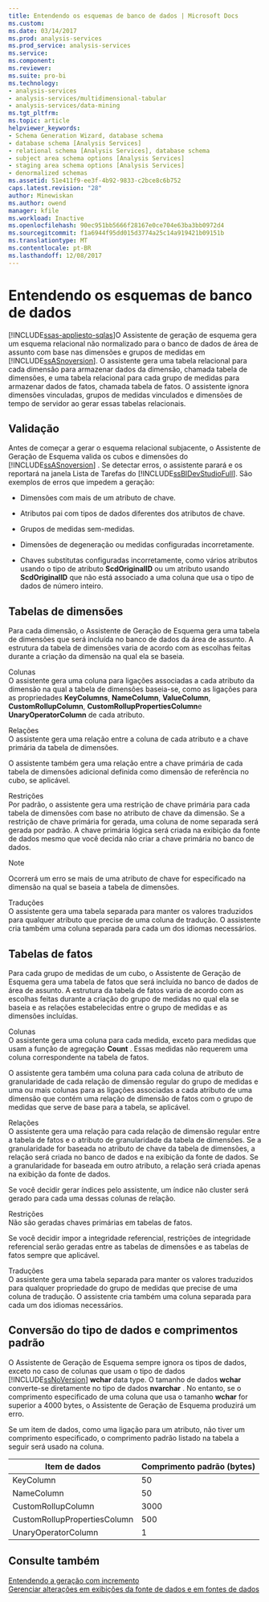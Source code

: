 ```yaml
---
title: Entendendo os esquemas de banco de dados | Microsoft Docs
ms.custom: 
ms.date: 03/14/2017
ms.prod: analysis-services
ms.prod_service: analysis-services
ms.service: 
ms.component: 
ms.reviewer: 
ms.suite: pro-bi
ms.technology:
- analysis-services
- analysis-services/multidimensional-tabular
- analysis-services/data-mining
ms.tgt_pltfrm: 
ms.topic: article
helpviewer_keywords:
- Schema Generation Wizard, database schema
- database schema [Analysis Services]
- relational schema [Analysis Services], database schema
- subject area schema options [Analysis Services]
- staging area schema options [Analysis Services]
- denormalized schemas
ms.assetid: 51e411f9-ee3f-4b92-9833-c2bce8c6b752
caps.latest.revision: "28"
author: Minewiskan
ms.author: owend
manager: kfile
ms.workload: Inactive
ms.openlocfilehash: 90ec951bb5666f28167e0ce704e63ba3bb0972d4
ms.sourcegitcommit: f1a6944f95dd015d3774a25c14a919421b09151b
ms.translationtype: MT
ms.contentlocale: pt-BR
ms.lasthandoff: 12/08/2017
---
```

# <a name="understanding-the-database-schemas"></a>Entendendo os esquemas de banco de dados
[!INCLUDE[ssas-appliesto-sqlas](../../includes/ssas-appliesto-sqlas.md)]O Assistente de geração de esquema gera um esquema relacional não normalizado para o banco de dados de área de assunto com base nas dimensões e grupos de medidas em [!INCLUDE[ssASnoversion](../../includes/ssasnoversion-md.md)]. O assistente gera uma tabela relacional para cada dimensão para armazenar dados da dimensão, chamada tabela de dimensões, e uma tabela relacional para cada grupo de medidas para armazenar dados de fatos, chamada tabela de fatos. O assistente ignora dimensões vinculadas, grupos de medidas vinculados e dimensões de tempo de servidor ao gerar essas tabelas relacionais.  
  
## <a name="validation"></a>Validação  
 Antes de começar a gerar o esquema relacional subjacente, o Assistente de Geração de Esquema valida os cubos e dimensões do [!INCLUDE[ssASnoversion](../../includes/ssasnoversion-md.md)] . Se detectar erros, o assistente parará e os reportará na janela Lista de Tarefas do [!INCLUDE[ssBIDevStudioFull](../../includes/ssbidevstudiofull-md.md)]. São exemplos de erros que impedem a geração:  
  
-   Dimensões com mais de um atributo de chave.  
  
-   Atributos pai com tipos de dados diferentes dos atributos de chave.  
  
-   Grupos de medidas sem-medidas.  
  
-   Dimensões de degeneração ou medidas configuradas incorretamente.  
  
-   Chaves substitutas configuradas incorretamente, como vários atributos usando o tipo de atributo **ScdOriginalID** ou um atributo usando **ScdOriginalID** que não está associado a uma coluna que usa o tipo de dados de número inteiro.  
  
## <a name="dimension-tables"></a>Tabelas de dimensões  
 Para cada dimensão, o Assistente de Geração de Esquema gera uma tabela de dimensões que será incluída no banco de dados da área de assunto. A estrutura da tabela de dimensões varia de acordo com as escolhas feitas durante a criação da dimensão na qual ela se baseia.  
  
 Colunas  
 O assistente gera uma coluna para ligações associadas a cada atributo da dimensão na qual a tabela de dimensões baseia-se, como as ligações para as propriedades **KeyColumns**, **NameColumn**, **ValueColumn**, **CustomRollupColumn**, **CustomRollupPropertiesColumn**e **UnaryOperatorColumn** de cada atributo.  
  
 Relações  
 O assistente gera uma relação entre a coluna de cada atributo e a chave primária da tabela de dimensões.  
  
 O assistente também gera uma relação entre a chave primária de cada tabela de dimensões adicional definida como dimensão de referência no cubo, se aplicável.  
  
 Restrições  
 Por padrão, o assistente gera uma restrição de chave primária para cada tabela de dimensões com base no atributo de chave da dimensão. Se a restrição de chave primária for gerada, uma coluna de nome separada será gerada por padrão. A chave primária lógica será criada na exibição da fonte de dados mesmo que você decida não criar a chave primária no banco de dados.  
  
> [!NOTE]  
>  Ocorrerá um erro se mais de uma atributo de chave for especificado na dimensão na qual se baseia a tabela de dimensões.  
  
 Traduções  
 O assistente gera uma tabela separada para manter os valores traduzidos para qualquer atributo que precise de uma coluna de tradução. O assistente cria também uma coluna separada para cada um dos idiomas necessários.  
  
## <a name="fact-tables"></a>Tabelas de fatos  
 Para cada grupo de medidas de um cubo, o Assistente de Geração de Esquema gera uma tabela de fatos que será incluída no banco de dados de área de assunto. A estrutura da tabela de fatos varia de acordo com as escolhas feitas durante a criação do grupo de medidas no qual ela se baseia e as relações estabelecidas entre o grupo de medidas e as dimensões incluídas.  
  
 Colunas  
 O assistente gera uma coluna para cada medida, exceto para medidas que usam a função de agregação **Count** . Essas medidas não requerem uma coluna correspondente na tabela de fatos.  
  
 O assistente gera também uma coluna para cada coluna de atributo de granularidade de cada relação de dimensão regular do grupo de medidas e uma ou mais colunas para as ligações associadas a cada atributo de uma dimensão que contém uma relação de dimensão de fatos com o grupo de medidas que serve de base para a tabela, se aplicável.  
  
 Relações  
 O assistente gera uma relação para cada relação de dimensão regular entre a tabela de fatos e o atributo de granularidade da tabela de dimensões. Se a granularidade for baseada no atributo de chave da tabela de dimensões, a relação será criada no banco de dados e na exibição da fonte de dados. Se a granularidade for baseada em outro atributo, a relação será criada apenas na exibição da fonte de dados.  
  
 Se você decidir gerar índices pelo assistente, um índice não cluster será gerado para cada uma dessas colunas de relação.  
  
 Restrições  
 Não são geradas chaves primárias em tabelas de fatos.  
  
 Se você decidir impor a integridade referencial, restrições de integridade referencial serão geradas entre as tabelas de dimensões e as tabelas de fatos sempre que aplicável.  
  
 Traduções  
 O assistente gera uma tabela separada para manter os valores traduzidos para qualquer propriedade do grupo de medidas que precise de uma coluna de tradução. O assistente cria também uma coluna separada para cada um dos idiomas necessários.  
  
## <a name="data-type-conversion-and-default-lengths"></a>Conversão do tipo de dados e comprimentos padrão  
 O Assistente de Geração de Esquema sempre ignora os tipos de dados, exceto no caso de colunas que usam o tipo de dados [!INCLUDE[ssNoVersion](../../includes/ssnoversion-md.md)] **wchar** data type. O tamanho de dados **wchar** converte-se diretamente no tipo de dados **nvarchar** . No entanto, se o comprimento especificado de uma coluna que usa o tamanho **wchar** for superior a 4000 bytes, o Assistente de Geração de Esquema produzirá um erro.  
  
 Se um item de dados, como uma ligação para um atributo, não tiver um comprimento especificado, o comprimento padrão listado na tabela a seguir será usado na coluna.  
  
|Item de dados|Comprimento padrão (bytes)|  
|---------------|------------------------------|  
|KeyColumn|50|  
|NameColumn|50|  
|CustomRollupColumn|3000|  
|CustomRollupPropertiesColumn|500|  
|UnaryOperatorColumn|1|  
  
## <a name="see-also"></a>Consulte também  
 [Entendendo a geração com incremento](../../analysis-services/multidimensional-models/understanding-incremental-generation.md)   
 [Gerenciar alterações em exibições da fonte de dados e em fontes de dados](../../analysis-services/multidimensional-models/manage-changes-to-data-source-views-and-data-sources.md)  
  
  
